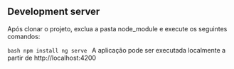 ## Development server

Após clonar o projeto, exclua a pasta node_module e execute os seguintes comandos:

``bash
npm install
ng serve
``
A aplicação pode ser executada localmente a partir de http://localhost:4200



